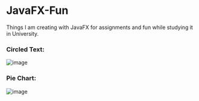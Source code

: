 # JavaFX-Fun
Things I am creating with JavaFX for assignments and fun while studying it in University.

### Circled Text:
![image](https://user-images.githubusercontent.com/25433731/162958651-773d2722-7a0d-44e8-9d82-0916fdfab982.png)

### Pie Chart:
![image](https://user-images.githubusercontent.com/25433731/162959426-43cb14dc-dd7a-4ae4-afea-d84a526b1a9b.png)
